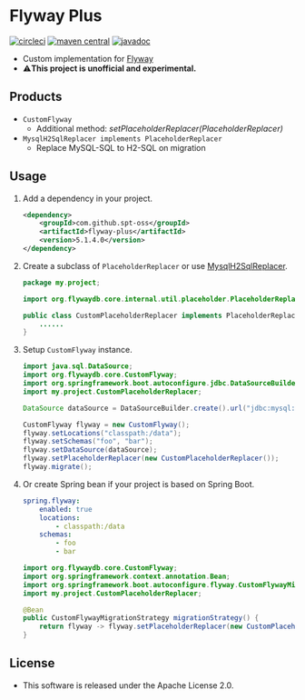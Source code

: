 # Flyway Plus

[![circleci](https://img.shields.io/badge/circleci-flyway--plus-brightgreen.svg)](https://circleci.com/gh/spt-oss/flyway-plus)
[![maven central](https://img.shields.io/badge/maven_central-flyway--plus-blue.svg)](https://mvnrepository.com/artifact/com.github.spt-oss/flyway-plus)
[![javadoc](https://img.shields.io/badge/javadoc-flyway--plus-blue.svg)](https://www.javadoc.io/doc/com.github.spt-oss/flyway-plus)

* Custom implementation for [Flyway](https://github.com/flyway/flyway)
* ⚠️**This project is unofficial and experimental.**

## Products

* `CustomFlyway`
	* Additional method: *setPlaceholderReplacer(PlaceholderReplacer)*
* `MysqlH2SqlReplacer implements PlaceholderReplacer`
	* Replace MySQL-SQL to H2-SQL on migration

## Usage

1. Add a dependency in your project.

	```xml
	<dependency>
	    <groupId>com.github.spt-oss</groupId>
	    <artifactId>flyway-plus</artifactId>
	    <version>5.1.4.0</version>
	</dependency>
	```

1. Create a subclass of `PlaceholderReplacer` or use 
[MysqlH2SqlReplacer](./src/main/java/org/flywaydb/core/internal/util/placeholder/MysqlH2SqlReplacer.java).

	```java
	package my.project;
	
	import org.flywaydb.core.internal.util.placeholder.PlaceholderReplacer;
	
	public class CustomPlaceholderReplacer implements PlaceholderReplacer {
	    ......
	}
	```

1. Setup `CustomFlyway` instance.

	```java
	import java.sql.DataSource;
	import org.flywaydb.core.CustomFlyway;
	import org.springframework.boot.autoconfigure.jdbc.DataSourceBuilder;
	import my.project.CustomPlaceholderReplacer;
	
	DataSource dataSource = DataSourceBuilder.create().url("jdbc:mysql://host:3306/db").build();
	
	CustomFlyway flyway = new CustomFlyway();
	flyway.setLocations("classpath:/data");
	flyway.setSchemas("foo", "bar");
	flyway.setDataSource(dataSource);
	flyway.setPlaceholderReplacer(new CustomPlaceholderReplacer());
	flyway.migrate();
	```

1. Or create Spring bean if your project is based on Spring Boot.

	```yml
	spring.flyway:
	    enabled: true
	    locations:
	        - classpath:/data
	    schemas:
	        - foo
	        - bar
	```
	```java
	import org.flywaydb.core.CustomFlyway;
	import org.springframework.context.annotation.Bean;
	import org.springframework.boot.autoconfigure.flyway.CustomFlywayMigrationStrategy;
	import my.project.CustomPlaceholderReplacer;
	
	@Bean
	public CustomFlywayMigrationStrategy migrationStrategy() {
	    return flyway -> flyway.setPlaceholderReplacer(new CustomPlaceholderReplacer());
	}
	```

## License

* This software is released under the Apache License 2.0.
